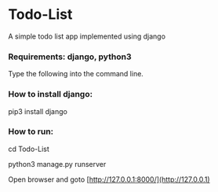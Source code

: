 # Todo-List
A simple todo list app implemented using django

### Requirements: django, python3

Type the following into the command line.

### How to install django:

pip3 install django

### How to run:

cd Todo-List

python3 manage.py runserver

Open browser and goto [http://127.0.0.1:8000/](http://127.0.0.1)
